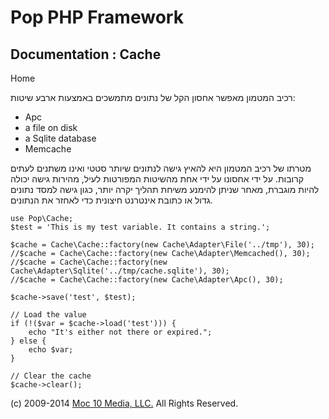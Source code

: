 Pop PHP Framework
=================

Documentation : Cache
---------------------

Home

רכיב המטמון מאפשר אחסון הקל של נתונים מתמשכים באמצעות ארבע שיטות:

-   Apc
-   a file on disk
-   a Sqlite database
-   Memcache

מטרתו של רכיב המטמון היא להאיץ גישה לנתונים שיותר סטטי ואינו משתנים
לעתים קרובות. על ידי אחסונו על ידי אחת מהשיטות המפורטות לעיל, מהירות
גישה יכולה להיות מוגברת, מאחר שניתן להימנע משיחת תהליך יקרה יותר, כגון
גישה למסד נתונים גדול או כתובת אינטרנט חיצונית כדי לאחזר את הנתונים.

    use Pop\Cache;
    $test = 'This is my test variable. It contains a string.';

    $cache = Cache\Cache::factory(new Cache\Adapter\File('../tmp'), 30);
    //$cache = Cache\Cache::factory(new Cache\Adapter\Memcached(), 30);
    //$cache = Cache\Cache::factory(new Cache\Adapter\Sqlite('../tmp/cache.sqlite'), 30);
    //$cache = Cache\Cache::factory(new Cache\Adapter\Apc(), 30);

    $cache->save('test', $test);

    // Load the value
    if (!($var = $cache->load('test'))) {
        echo "It's either not there or expired.";
    } else {
        echo $var;
    }

    // Clear the cache
    $cache->clear();

\(c) 2009-2014 [Moc 10 Media, LLC.](http://www.moc10media.com) All
Rights Reserved.

